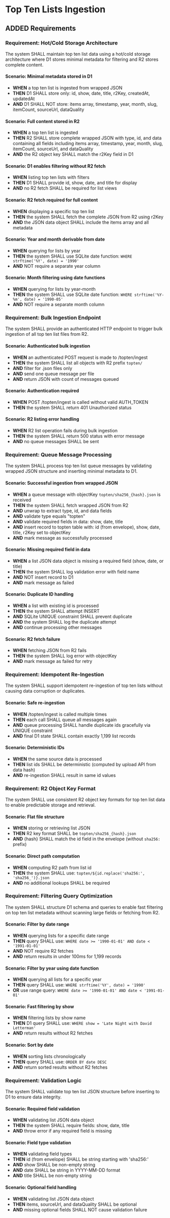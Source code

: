 # Top Ten Lists Ingestion

## ADDED Requirements

### Requirement: Hot/Cold Storage Architecture

The system SHALL maintain top ten list data using a hot/cold storage architecture where D1 stores minimal metadata for filtering and R2 stores complete content.

#### Scenario: Minimal metadata stored in D1

- **WHEN** a top ten list is ingested from wrapped JSON
- **THEN** D1 SHALL store only: id, show, date, title, r2Key, createdAt, updatedAt
- **AND** D1 SHALL NOT store: items array, timestamp, year, month, slug, itemCount, sourceUrl, dataQuality

#### Scenario: Full content stored in R2

- **WHEN** a top ten list is ingested
- **THEN** R2 SHALL store complete wrapped JSON with type, id, and data containing all fields including items array, timestamp, year, month, slug, itemCount, sourceUrl, and dataQuality
- **AND** the R2 object key SHALL match the r2Key field in D1

#### Scenario: D1 enables filtering without R2 fetch

- **WHEN** listing top ten lists with filters
- **THEN** D1 SHALL provide id, show, date, and title for display
- **AND** no R2 fetch SHALL be required for list views

#### Scenario: R2 fetch required for full content

- **WHEN** displaying a specific top ten list
- **THEN** the system SHALL fetch the complete JSON from R2 using r2Key
- **AND** the JSON data object SHALL include the items array and all metadata

#### Scenario: Year and month derivable from date

- **WHEN** querying for lists by year
- **THEN** the system SHALL use SQLite date function: `WHERE strftime('%Y', date) = '1990'`
- **AND** NOT require a separate year column

#### Scenario: Month filtering using date functions

- **WHEN** querying for lists by year-month
- **THEN** the system SHALL use SQLite date function: `WHERE strftime('%Y-%m', date) = '1990-05'`
- **AND** NOT require a separate month column

### Requirement: Bulk Ingestion Endpoint

The system SHALL provide an authenticated HTTP endpoint to trigger bulk ingestion of all top ten list files from R2.

#### Scenario: Authenticated bulk ingestion

- **WHEN** an authenticated POST request is made to /topten/ingest
- **THEN** the system SHALL list all objects with R2 prefix `topten/`
- **AND** filter for .json files only
- **AND** send one queue message per file
- **AND** return JSON with count of messages queued

#### Scenario: Authentication required

- **WHEN** POST /topten/ingest is called without valid AUTH_TOKEN
- **THEN** the system SHALL return 401 Unauthorized status

#### Scenario: R2 listing error handling

- **WHEN** R2 list operation fails during bulk ingestion
- **THEN** the system SHALL return 500 status with error message
- **AND** no queue messages SHALL be sent

### Requirement: Queue Message Processing

The system SHALL process top ten list queue messages by validating wrapped JSON structure and inserting minimal metadata to D1.

#### Scenario: Successful ingestion from wrapped JSON

- **WHEN** a queue message with objectKey `topten/sha256_{hash}.json` is received
- **THEN** the system SHALL fetch wrapped JSON from R2
- **AND** unwrap to extract type, id, and data fields
- **AND** validate type equals "topten"
- **AND** validate required fields in data: show, date, title
- **AND** insert record to topten table with: id (from envelope), show, date, title, r2Key set to objectKey
- **AND** mark message as successfully processed

#### Scenario: Missing required field in data

- **WHEN** a list JSON data object is missing a required field (show, date, or title)
- **THEN** the system SHALL log validation error with field name
- **AND** NOT insert record to D1
- **AND** mark message as failed

#### Scenario: Duplicate ID handling

- **WHEN** a list with existing id is processed
- **THEN** the system SHALL attempt INSERT
- **AND** SQLite UNIQUE constraint SHALL prevent duplicate
- **AND** the system SHALL log the duplicate attempt
- **AND** continue processing other messages

#### Scenario: R2 fetch failure

- **WHEN** fetching JSON from R2 fails
- **THEN** the system SHALL log error with objectKey
- **AND** mark message as failed for retry

### Requirement: Idempotent Re-Ingestion

The system SHALL support idempotent re-ingestion of top ten lists without causing data corruption or duplicates.

#### Scenario: Safe re-ingestion

- **WHEN** /topten/ingest is called multiple times
- **THEN** each call SHALL queue all messages again
- **AND** queue processing SHALL handle duplicate ids gracefully via UNIQUE constraint
- **AND** final D1 state SHALL contain exactly 1,199 list records

#### Scenario: Deterministic IDs

- **WHEN** the same source data is processed
- **THEN** list ids SHALL be deterministic (computed by upload API from data hash)
- **AND** re-ingestion SHALL result in same id values

### Requirement: R2 Object Key Format

The system SHALL use consistent R2 object key formats for top ten list data to enable predictable storage and retrieval.

#### Scenario: Flat file structure

- **WHEN** storing or retrieving list JSON
- **THEN** R2 key format SHALL be `topten/sha256_{hash}.json`
- **AND** {hash} SHALL match the id field in the envelope (without `sha256:` prefix)

#### Scenario: Direct path computation

- **WHEN** computing R2 path from list id
- **THEN** the system SHALL use: `topten/${id.replace('sha256:', 'sha256_')}.json`
- **AND** no additional lookups SHALL be required

### Requirement: Filtering Query Optimization

The system SHALL structure D1 schema and queries to enable fast filtering on top ten list metadata without scanning large fields or fetching from R2.

#### Scenario: Filter by date range

- **WHEN** querying lists for a specific date range
- **THEN** query SHALL use: `WHERE date >= '1990-01-01' AND date < '1991-01-01'`
- **AND** NOT require R2 fetches
- **AND** return results in under 100ms for 1,199 records

#### Scenario: Filter by year using date function

- **WHEN** querying all lists for a specific year
- **THEN** query SHALL use: `WHERE strftime('%Y', date) = '1990'`
- **OR** use range query: `WHERE date >= '1990-01-01' AND date < '1991-01-01'`

#### Scenario: Fast filtering by show

- **WHEN** filtering lists by show name
- **THEN** D1 query SHALL use: `WHERE show = 'Late Night with David Letterman'`
- **AND** return results without R2 fetches

#### Scenario: Sort by date

- **WHEN** sorting lists chronologically
- **THEN** query SHALL use: `ORDER BY date DESC`
- **AND** return sorted results without R2 fetches

### Requirement: Validation Logic

The system SHALL validate top ten list JSON structure before inserting to D1 to ensure data integrity.

#### Scenario: Required field validation

- **WHEN** validating list JSON data object
- **THEN** the system SHALL require fields: show, date, title
- **AND** throw error if any required field is missing

#### Scenario: Field type validation

- **WHEN** validating field types
- **THEN** id (from envelope) SHALL be string starting with 'sha256:'
- **AND** show SHALL be non-empty string
- **AND** date SHALL be string in YYYY-MM-DD format
- **AND** title SHALL be non-empty string

#### Scenario: Optional field handling

- **WHEN** validating list JSON data object
- **THEN** items, sourceUrl, and dataQuality SHALL be optional
- **AND** missing optional fields SHALL NOT cause validation failure
